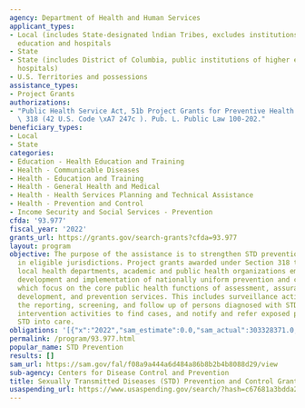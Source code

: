 ```yaml
---
agency: Department of Health and Human Services
applicant_types:
- Local (includes State-designated lndian Tribes, excludes institutions of higher
  education and hospitals
- State
- State (includes District of Columbia, public institutions of higher education and
  hospitals)
- U.S. Territories and possessions
assistance_types:
- Project Grants
authorizations:
- "Public Health Service Act, 51b Project Grants for Preventive Health Services, Section\
  \ 318 (42 U.S. Code \xA7 247c ). Pub. L. Public Law 100-202."
beneficiary_types:
- Local
- State
categories:
- Education - Health Education and Training
- Health - Communicable Diseases
- Health - Education and Training
- Health - General Health and Medical
- Health - Health Services Planning and Technical Assistance
- Health - Prevention and Control
- Income Security and Social Services - Prevention
cfda: '93.977'
fiscal_year: '2022'
grants_url: https://grants.gov/search-grants?cfda=93.977
layout: program
objective: The purpose of the assistance is to strengthen STD prevention programs
  in eligible jurisdictions. Project grants awarded under Section 318 to State and
  local health departments, academic and public health organizations emphasize the
  development and implementation of nationally uniform prevention and control programs
  which focus on the core public health functions of assessment, assurance, policy
  development, and prevention services. This includes surveillance activities, including
  the reporting, screening, and follow up of persons diagnosed with STDs, and disease
  intervention activities to find cases, and notify and refer exposed partners to
  STD into care.
obligations: '[{"x":"2022","sam_estimate":0.0,"sam_actual":303328371.0,"usa_spending_actual":303328371.0},{"x":"2023","sam_estimate":296206548.0,"sam_actual":0.0,"usa_spending_actual":323249725.0},{"x":"2024","sam_estimate":116706379.0,"sam_actual":0.0,"usa_spending_actual":0.0}]'
permalink: /program/93.977.html
popular_name: STD Prevention
results: []
sam_url: https://sam.gov/fal/f08a9a444a6d484a86b8b2b4b8088d29/view
sub-agency: Centers for Disease Control and Prevention
title: Sexually Transmitted Diseases (STD) Prevention and Control Grants
usaspending_url: https://www.usaspending.gov/search/?hash=c67681a3bdda2e583a5e6f2edc20281b
---
```

